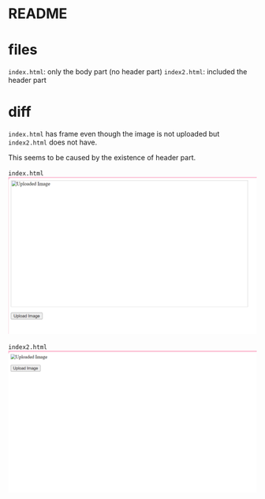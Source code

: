 # README

# files
`index.html`: only the body part (no header part)
`index2.html`: included the header part

# diff
`index.html` has frame even though the image is not uploaded but `index2.html` does not have.

This seems to be caused by the existence of header part.

`index.html`
![Alt text](image.png)

`index2.html`
![Alt text](image-1.png)